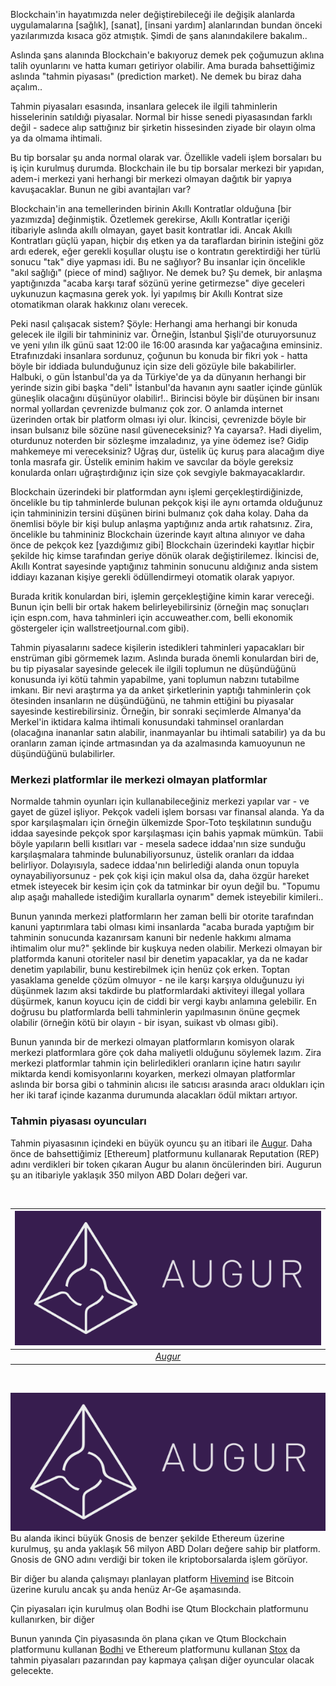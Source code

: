 

Blockchain'in hayatımızda neler değiştirebileceği ile değişik alanlarda uygulamalarına [sağlık], [sanat], [insani yardım] alanlarından bundan önceki yazılarımızda kısaca göz atmıştık. Şimdi de şans alanındakilere bakalım.. 

Aslında şans alanında Blockchain'e bakıyoruz demek pek çoğumuzun aklına talih oyunlarını ve hatta kumarı getiriyor olabilir. Ama burada bahsettiğimiz aslında "tahmin piyasası" (prediction market). Ne demek bu biraz daha açalım.. 


Tahmin piyasaları esasında, insanlara gelecek ile ilgili tahminlerin hisselerinin satıldığı piyasalar. Normal bir hisse senedi piyasasından farklı değil - sadece alıp sattığınız bir şirketin hissesinden ziyade bir olayın olma ya da olmama ihtimali. 

Bu tip borsalar şu anda normal olarak var. Özellikle vadeli işlem borsaları bu iş için kurulmuş durumda.  Blockchain ile bu tip borsalar merkezi bir yapıdan, adem-i merkezi yani herhangi bir merkezi olmayan dağıtık bir yapıya kavuşacaklar. Bunun ne gibi avantajları var?


Blockchain'in ana temellerinden birinin Akıllı Kontratlar olduğuna [bir yazımızda] değinmiştik. Özetlemek gerekirse, Akıllı Kontratlar içeriği itibariyle aslında akıllı olmayan, gayet basit kontratlar idi. Ancak Akıllı Kontratları güçlü yapan, hiçbir dış etken ya da taraflardan birinin isteğini göz ardı ederek, eğer gerekli koşullar oluştu ise o kontratın gerektirdiği her türlü sonucu "tak" diye yapması idi. Bu ne sağlıyor? Bu insanlar için öncelikle "akıl sağlığı" (piece of mind) sağlıyor. Ne demek bu? Şu demek, bir anlaşma yaptığınızda "acaba karşı taraf sözünü yerine getirmezse" diye geceleri uykunuzun kaçmasına gerek yok. İyi yapılmış bir Akıllı Kontrat size otomatikman olarak hakkınız olanı verecek. 

Peki nasıl çalışacak sistem? Şöyle: Herhangi ama herhangi bir konuda gelecek ile ilgili bir tahmininiz var. Örneğin, İstanbul Şişli'de oturuyorsunuz ve yeni yılın ilk günü saat 12:00 ile 16:00 arasında kar yağacağına eminsiniz. Etrafınızdaki insanlara sordunuz, çoğunun bu konuda bir fikri yok - hatta böyle bir iddiada bulunduğunuz için size deli gözüyle bile bakabilirler. Halbuki, o gün İstanbul'da ya da Türkiye'de ya da dünyanın herhangi bir yerinde sizin gibi başka "deli" İstanbul'da havanın aynı saatler içinde günlük güneşlik olacağını düşünüyor olabilir!.. Birincisi böyle bir düşünen bir insanı normal yollardan çevrenizde bulmanız çok zor. O anlamda internet üzerinden ortak bir platform olması iyi olur. İkincisi, çevrenizde böyle bir insan bulsanız bile sözüne nasıl güveneceksiniz? Ya cayarsa?. Hadi diyelim, oturdunuz noterden bir sözleşme imzaladınız, ya yine ödemez ise? Gidip mahkemeye mi vereceksiniz? Uğraş dur, üstelik üç kuruş para alacağım diye tonla masrafa gir. Üstelik eminim hakim ve savcılar da böyle gereksiz konularda onları uğraştırdığınız için size çok sevgiyle bakmayacaklardır. 

Blockchain üzerindeki bir platformdan aynı işlemi gerçekleştirdiğinizde, öncelikle bu tip tahminlerde bulunan pekçok kişi ile aynı ortamda olduğunuz için tahmininizin tersini düşünen birini bulmanız çok daha kolay. Daha da önemlisi böyle bir kişi bulup anlaşma yaptığınız anda artık rahatsınız. Zira, öncelikle bu tahmininiz Blockchain üzerinde kayıt altına alınıyor ve daha önce de pekçok kez [yazdığımız gibi] Blockchain üzerindeki kayıtlar hiçbir şekilde hiç kimse tarafından geriye dönük olarak değiştirilemez. İkincisi de, Akıllı Kontrat sayesinde yaptığınız tahminin sonucunu aldığınız anda sistem iddiayı kazanan kişiye gerekli ödüllendirmeyi otomatik olarak yapıyor. 

Burada kritik konulardan biri, işlemin gerçekleştiğine kimin karar vereceği. Bunun için belli bir ortak hakem belirleyebilirsiniz (örneğin maç sonuçları için espn.com, hava tahminleri için accuweather.com, belli ekonomik göstergeler için wallstreetjournal.com gibi). 

Tahmin piyasalarını sadece kişilerin istedikleri tahminleri yapacakları bir enstrüman gibi görmemek lazım. Aslında burada önemli konulardan biri de, bu tip piyasalar sayesinde gelecek ile ilgili toplumun ne düşündüğünü konusunda iyi kötü tahmin yapabilme, yani toplumun nabzını tutabilme imkanı. Bir nevi araştırma ya da anket şirketlerinin yaptığı tahminlerin çok ötesinden insanların ne düşündüğünü, ne tahmin ettiğini bu piyasalar sayesinde kestirebilirsiniz. Örneğin, bir sonraki seçimlerde Almanya'da Merkel'in iktidara kalma ihtimali konusundaki tahminsel oranlardan (olacağına inananlar satın alabilir, inanmayanlar bu ihtimali satabilir) ya da bu oranların zaman içinde artmasından ya da azalmasında kamuoyunun ne düşündüğünü bulabilirler. 

### Merkezi platformlar ile merkezi olmayan platformlar

Normalde tahmin oyunları için kullanabileceğiniz merkezi yapılar var - ve gayet de güzel işliyor. Pekçok vadeli işlem borsası var finansal alanda. Ya da spor karşılaşmaları için örneğin ülkemizde Spor-Toto teşkilatının sunduğu iddaa sayesinde pekçok spor karşılaşması için bahis yapmak mümkün. Tabii böyle yapıların belli kısıtları var - mesela sadece iddaa'nın size sunduğu karşılaşmalara tahminde bulunabiliyorsunuz, üstelik oranları da iddaa belirliyor. Dolayısıyla, sadece iddaa'nın belirlediği alanda onun topuyla oynayabiliyorsunuz - pek çok kişi için makul olsa da, daha özgür hareket etmek isteyecek bir kesim için çok da tatminkar bir oyun değil bu. "Topumu alıp aşağı mahallede istediğim kurallarla oynarım" demek isteyebilir kimileri.. 

Bunun yanında merkezi platformların her zaman belli bir otorite tarafından kanuni yaptırımlara tabi olması kimi insanlarda "acaba burada yaptığım bir tahminin sonucunda kazanırsam kanuni bir nedenle hakkımı almama ihtimalim olur mu?" şeklinde bir kuşkuya neden olabilir. Merkezi olmayan bir platformda kanuni otoriteler nasıl bir denetim yapacaklar, ya da ne kadar denetim yapılabilir, bunu kestirebilmek için henüz çok erken. Toptan yasaklama genelde çözüm olmuyor - ne ile karşı karşıya olduğunuzu iyi düşünmek lazım aksi takdirde bu platformlardaki aktiviteyi illegal yollara düşürmek, kanun koyucu için de ciddi bir vergi kaybı anlamına gelebilir. En doğrusu bu platformlarda belli tahminlerin yapılmasının önüne geçmek olabilir (örneğin kötü bir olayın - bir isyan, suikast vb olması gibi). 

Bunun yanında bir de merkezi olmayan platformların komisyon olarak merkezi platformlara göre çok daha maliyetli olduğunu söylemek lazım. Zira merkezi platformlar tahmin için belirledikleri oranların içine hatırı sayılır miktarda kendi komisyonlarını koyarken, merkezi olmayan platformlar aslında bir borsa gibi o tahminin alıcısı ile satıcısı arasında aracı oldukları için her iki taraf içinde kazanma durumunda alacakları ödül miktarı artıyor.  

### Tahmin piyasası oyuncuları

Tahmin piyasasının içindeki en büyük oyuncu şu an itibari ile [Augur](http://www.augur.net). Daha önce de bahsettiğimiz [Ethereum] platformunu kullanarak Reputation (REP) adını verdikleri bir token çıkaran Augur bu alanın öncülerinden biri. Augurun şu an itibariyle yaklaşık 350 milyon ABD Doları değeri var. 

&nbsp;

| ![augur-logo.png](/assets/augur-logo-600.png) | 
|:--:| 
| *[Augur](http://www.augur.net)* |

&nbsp;

![augur-logo.png](/assets/augur-logo-600.png) Bu alanda ikinci büyük Gnosis de benzer şekilde Ethereum üzerine kurulmuş, şu anda yaklaşık 56 milyon ABD Doları değere sahip bir platform. Gnosis de GNO adını verdiği bir token ile kriptoborsalarda işlem görüyor. 

Bir diğer bu alanda çalışmayı planlayan platform [Hivemind](http://bitcoinhivemind.com/) ise Bitcoin üzerine kurulu ancak şu anda henüz Ar-Ge aşamasında. 

Çin piyasaları için kurulmuş olan Bodhi ise Qtum Blockchain platformunu kullanırken, bir diğer 

Bunun yanında Çin piyasasında ön plana çıkan ve Qtum Blockchain platformunu kullanan [Bodhi](https://www.bodhi.network/) ve Ethereum platformunu kullanan [Stox](https://www.stox.com/) da tahmin piyasaları pazarından pay kapmaya çalışan diğer oyuncular olacak gelecekte. 






